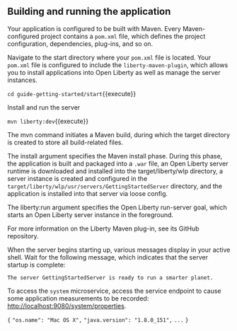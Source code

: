 ## Building and running the application

Your application is configured to be built with Maven. Every Maven-configured project contains a `pom.xml` file, which defines the project configuration, dependencies, plug-ins, and so on.


Navigate to the start directory where your `pom.xml` file is located. Your `pom.xml` file is configured to include the `liberty-maven-plugin`, which allows you to install applications into Open Liberty as well as manage the server instances.

`cd guide-getting-started/start`{{execute}}

Install and run the server

`mvn liberty:dev`{{execute}}

The mvn command initiates a Maven build, during which the target directory is created to store all build-related files.

The install argument specifies the Maven install phase. During this phase, the application is built and packaged into a `.war` file, an Open Liberty server runtime is downloaded and installed into the target/liberty/wlp directory, a server instance is created and configured in the `target/liberty/wlp/usr/servers/GettingStartedServer` directory, and the application is installed into that server via loose config.

The liberty:run argument specifies the Open Liberty run-server goal, which starts an Open Liberty server instance in the foreground.

For more information on the Liberty Maven plug-in, see its GitHub repository.

When the server begins starting up, various messages display in your active shell. Wait for the following message, which indicates that the server startup is complete:

`The server GettingStartedServer is ready to run a smarter planet.`

To access the `system` microservice, access the service endpoint to cause some application measurements to be recorded: <a href="https://[[HOST_SUBDOMAIN]]-9080-[[KATACODA_HOST]].environments.katacoda.com/system/properties"> http://localhost:9080/system/properties</a>.


`{`
    `"os.name": "Mac OS X",`
    `"java.version": "1.8.0_151",`
    `...`
`}`



